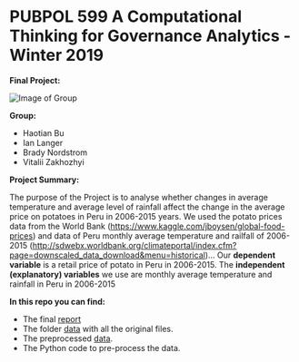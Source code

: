 # PUBPOL 599 A Computational Thinking for Governance Analytics - Winter 2019

**Final Project:**

![Image of Group](https://raw.githubusercontent.com/vzakhozhyi/599-A-Final-Project/master/teamPhoto.png)

**Group:**
* Haotian Bu
* Ian Langer
* Brady Nordstrom
* Vitalii Zakhozhyi

**Project Summary:**

The purpose of the Project is to analyse whether changes in average temperature and average level of rainfall affect the change in the average price on potatoes in Peru in 2006-2015 years. We used the potato prices data from the World Bank (https://www.kaggle.com/jboysen/global-food-prices) and data of Peru monthly average temperature and railfall of 2006-2015 (http://sdwebx.worldbank.org/climateportal/index.cfm?page=downscaled_data_download&menu=historical)... 
Our **dependent variable** is a retail price of potato in Peru in 2006-2015. The **independent (explanatory) variables** we use are monthly average temperature and rainfall in Peru in 2006-2015

**In this repo you can find:**
* The final [report](https://htmlpreview.github.io/?https://github.com/vzakhozhyi/599-A-Final-Project/blob/master/Final_Analytic.html)
* The folder [data](https://github.com/vzakhozhyi/599-A-Final-Project/tree/master/Data) with all the original files.
* The preprocessed [data](https://github.com/vzakhozhyi/599-A-Final-Project/blob/master/Data/DataFinal.csv).
* The Python code to pre-process the data.
